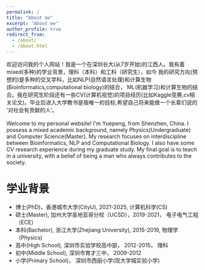 ```yaml
---
permalink: /
title: "About me"
excerpt: "About me"
author_profile: true
redirect_from:
  - /about/
  - /about.html
---
```

欢迎访问我的个人网站！我是一个在深圳长大(从7岁开始)的江西人。我有着mixed(多种)的学业背景，理科（本科）和工科（研究生），如今
我的研究方向(预想的)是多种的交叉学科，比如NLP(自然语言处理)和计算生物(Bioinformatics,computational biology)的结合，
ML(机器学习)和计算生物的结合。我在研究生阶段还有一些CV(计算机视觉)的项目经历(比如Kaggle竞赛,cv相关论文)。毕业后进入大学教书是我唯一的目标,希望自己将来能做一个长辈们说的 ‘对社会有贡献的人’。<br /> <br />
Welcome to my personal website! I'm Yuepeng, from Shenzhen, China. I possess a mixed academic background, namely Physics(Undergraduate) and Computer Science(Master). My research focuses on interdiscipline between Bioinformatics, NLP and Computational Biology. I also have some CV research experience during my graduate study. My final goal is to teach in a university, with a belief of being a man who always contributes to the society.

学业背景
======
- 博士(PhD)，香港城市大学(CityU), 2021-2025, 计算机科学(CS)
- 硕士(Master), 加州大学圣地亚哥分校（UCSD），2019-2021， 电子电气工程（ECE）<br />
- 本科(Bachelor), 浙江大学(Zhejiang University), 2015-2019, 物理学（Physics)<br />  
- 高中(High School), 深圳市实验学校高中部， 2012-2015， 理科 <br />
- 初中(Middle School), 深圳市育才三中， 2009-2012 <br />
- 小学(Primary School)， 深圳市西丽小学(现大学城实验小学)<br />  
